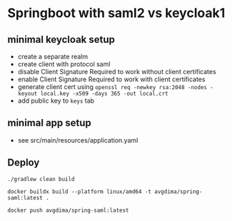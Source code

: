 # Springboot with saml2 vs keycloak1

## minimal keycloak setup

- create a separate realm
- create client with protocol saml
- disable Client Signature Required to work without client certificates
- enable Client Signature Required to work with client certificates
- generate client cert using `openssl req -newkey rsa:2048 -nodes -keyout local.key -x509 -days 365 -out local.crt`
- add public key to `keys` tab

## minimal app setup

- see src/main/resources/application.yaml

## Deploy

`./gradlew clean build`

`docker buildx build --platform linux/amd64 -t avgdima/spring-saml:latest .`

`docker push avgdima/spring-saml:latest `
